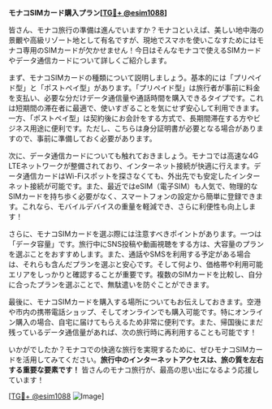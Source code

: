 **モナコSIMカード購入プラン[[TG💪+ @esim1088](https://t.me/s/esim1088)]**

皆さん、モナコ旅行の準備は進んでいますか？モナコといえば、美しい地中海の景覼や高級リゾート地として有名ですが、現地でスマホを使いこなすためにはモナコ専用のSIMカードが欠かせません！今日はそんなモナコで使えるSIMカードやデータ通信カードについて詳しくご紹介します。

まず、モナコSIMカードの種類について説明しましょう。基本的には「プリペイド型」と「ポストペイ型」があります。「プリペイド型」は旅行者が事前に料金を支払い、必要な分だけデータ通信量や通話時間を購入できるタイプです。これは短期間の滞在者に最適で、使いすぎることを気にせず安心して利用できます。一方、「ポストペイ型」は契約後にお会計をする方式で、長期間滞在する方やビジネス用途に便利です。ただし、こちらは身分証明書が必要となる場合がありますので、事前に準備しておく必要があります。

次に、データ通信カードについても触れておきましょう。モナコでは高速な4G LTEネットワークが整備されており、インターネット接続が快適に行えます。データ通信カードはWi-Fiスポットを探さなくても、外出先でも安定したインターネット接続が可能です。また、最近ではeSIM（電子SIM）も人気で、物理的なSIMカードを持ち歩く必要がなく、スマートフォンの設定から簡単に登録できます。これなら、モバイルデバイスの重量を軽減でき、さらに利便性も向上します！

さらに、モナコSIMカードを選ぶ際には注意すべきポイントがあります。一つは「データ容量」です。旅行中にSNS投稿や動画視聴をする方は、大容量のプランを選ぶことをおすすめします。また、通話やSMSを利用する予定がある場合は、それらも含んだプランを選ぶと安心です。そして何より、価格帯や利用可能エリアをしっかりと確認することが重要です。複数のSIMカードを比較し、自分に合ったプランを選ぶことで、無駄遣いを防ぐことができます。

最後に、モナコSIMカードを購入する場所についてもお伝えしておきます。空港や市内の携帯電話ショップ、そしてオンラインでも購入可能です。特にオンライン購入の場合、自宅に届けてもらえるため非常に便利です。また、帰国後にまだ残っているデータ通信量があれば、次の旅行時に再利用することも可能です！

いかがでしたか？モナコでの快適な旅行を実現するために、ぜひモナコSIMカードを活用してみてください。**旅行中のインターネットアクセスは、旅の質を左右する重要な要素です！** 皆さんのモナコ旅行が、最高の思い出になるよう応援しています！

[[TG💪+ @esim1088](https://t.me/s/esim1088) ![Image](https://i.postimg.cc/Y0z9fWf4/image.png)]